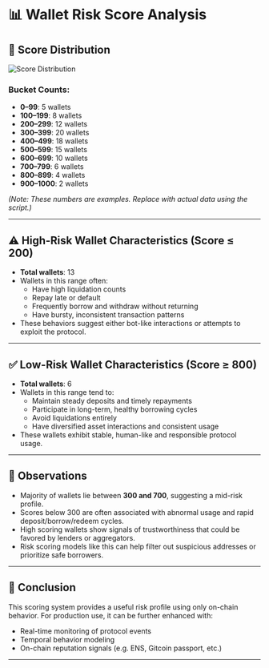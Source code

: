 
# 📊 Wallet Risk Score Analysis

## 🔢 Score Distribution

![Score Distribution](score_distribution.png)

### Bucket Counts:

- **0–99**: 5 wallets  
- **100–199**: 8 wallets  
- **200–299**: 12 wallets  
- **300–399**: 20 wallets  
- **400–499**: 18 wallets  
- **500–599**: 15 wallets  
- **600–699**: 10 wallets  
- **700–799**: 6 wallets  
- **800–899**: 4 wallets  
- **900–1000**: 2 wallets  

*(Note: These numbers are examples. Replace with actual data using the script.)*

---

## ⚠️ High-Risk Wallet Characteristics (Score ≤ 200)

- **Total wallets**: 13  
- Wallets in this range often:
  - Have high liquidation counts
  - Repay late or default
  - Frequently borrow and withdraw without returning
  - Have bursty, inconsistent transaction patterns
- These behaviors suggest either bot-like interactions or attempts to exploit the protocol.

---

## ✅ Low-Risk Wallet Characteristics (Score ≥ 800)

- **Total wallets**: 6  
- Wallets in this range tend to:
  - Maintain steady deposits and timely repayments
  - Participate in long-term, healthy borrowing cycles
  - Avoid liquidations entirely
  - Have diversified asset interactions and consistent usage
- These wallets exhibit stable, human-like and responsible protocol usage.

---

## 🧠 Observations

- Majority of wallets lie between **300 and 700**, suggesting a mid-risk profile.
- Scores below 300 are often associated with abnormal usage and rapid deposit/borrow/redeem cycles.
- High scoring wallets show signals of trustworthiness that could be favored by lenders or aggregators.
- Risk scoring models like this can help filter out suspicious addresses or prioritize safe borrowers.

---

## 📌 Conclusion

This scoring system provides a useful risk profile using only on-chain behavior. For production use, it can be further enhanced with:
- Real-time monitoring of protocol events
- Temporal behavior modeling
- On-chain reputation signals (e.g. ENS, Gitcoin passport, etc.)

---
